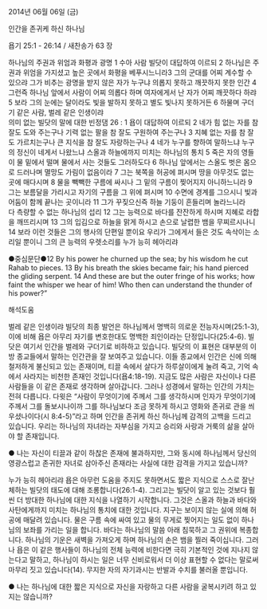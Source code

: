 2014년 06월 06일 (금)

인간을 존귀케 하신 하나님



욥기 25:1 - 26:14 / 새찬송가 63 장


하나님의 주권과 위엄과 화평과 광명
1 수아 사람 빌닷이 대답하여 이르되 2 하나님은 주권과 위엄을 가지셨고 높은 곳에서 화평을 베푸시느니라3 그의 군대를 어찌 계수할 수 있으랴 그가 비추는 광명을 받지 않은 자가 누구냐
의롭지 못하고 깨끗하지 못한 인간 
4 그런즉 하나님 앞에서 사람이 어찌 의롭다 하며 여자에게서 난 자가 어찌 깨끗하다 하랴 5 보라 그의 눈에는 달이라도 빛을 발하지 못하고 별도 빛나지 못하거든 6 하물며 구더기 같은 사람, 벌레 같은 인생이랴  
의미 없는 빌닷의 말에 대한 빈정댐
26 : 1 욥이 대답하여 이르되 2 네가 힘 없는 자를 참 잘도 도와 주는구나 기력 없는 팔을 참 잘도 구원하여 주는구나 3 지혜 없는 자를 참 잘도 가르치는구나 큰 지식을 참 잘도 자랑하는구나 4 네가 누구를 향하여 말하느냐 누구의 정신이 네게서 나왔느냐
스올과 하늘에까지 미치는 하나님의 통치
5 죽은 자의 영들이 물 밑에서 떨며 물에서 사는 것들도 그러하도다 6 하나님 앞에서는 스올도 벗은 몸으로 드러나며 멸망도 가림이 없음이라 7 그는 북쪽을 허공에 펴시며 땅을 아무것도 없는 곳에 매다시며 8 물을 빽빽한 구름에 싸시나 그 밑의 구름이 찢어지지 아니하느니라 9 그는 보름달을 가리시고 자기의 구름을 그 위에 펴시며 10 수면에 경계를 그으시니 빛과 어둠이 함께 끝나는 곳이니라 11 그가 꾸짖으신즉 하늘 기둥이 흔들리며 놀라느니라  
다 측량할 수 없는 하나님의 섭리
12 그는 능력으로 바다를 잔잔하게 하시며 지혜로 라합을 깨뜨리시며 13 그의 입김으로 하늘을 맑게 하시고 손으로 날렵한 뱀을 무찌르시나니 14 보라 이런 것들은 그의 행사의 단편일 뿐이요 우리가 그에게서 들은 것도 속삭이는 소리일 뿐이니 그의 큰 능력의 우렛소리를 누가 능히 헤아리랴

●중심문단●12 By his power he churned up the sea; by his wisdom he cut Rahab to pieces. 13 By his breath the skies became fair; his hand pierced the gliding serpent. 14 And these are but the outer fringe of his works; how faint the whisper we hear of him! Who then can understand the thunder of his power?”

해석도움





벌레 같은 인생이랴 
빌닷의 최종 발언은 하나님께서 명백히 의로운 전능자시며(25:1-3), 이에 비해 욥은 아무리 자기를 변호한대도 명백한 죄인이라는 단정입니다(25:4-6). 빌닷은 여기서 인간을 벌레와 구더기로 비하하고 있습니다. 빌닷의 이 표현은 대부분의 이방 종교들에서 말하는 인간관을 잘 보여주고 있습니다. 이들 종교에서 인간은 신에 의해 철저하게 불신되고 있는 존재이며, 티끌 속에서 살다가 하루살이에게 눌려 죽고, 기억 속에서 사라지는 비천한 존재인 것입니다(욥4:18-19). 지금도 많은 사람은 자신이나 다른 사람들을 이 같은 존재로 생각하며 살아갑니다. 그러나 성경에서 말하는 인간의 가치는 전혀 다릅니다. 다윗은 “사람이 무엇이기에 주께서 그를 생각하시며 인자가 무엇이기에 주께서 그를 돌보시나이까 그를 하나님보다 조금 못하게 하시고 영화와 존귀로 관을 씌우셨나이다(시 8:4-5)”라고 하며 인간을 존귀케 하신 하나님께 감격의 고백을 드리고 있습니다. 우리는 하나님의 자녀라는 자부심을 가지고 승리와 사랑과 거룩의 삶을 살아야 할 존재입니다. 

● 나는 자신이 티끌과 같이 하찮은 존재에 불과하지만, 그와 동시에 하나님께서 당신의 영광스럽고 존귀한 자녀로 삼아주신 존재라는 사실에 대한 감격을 가지고 있습니까? 

누가 능히 헤아리랴 
욥은 아무런 도움을 주지도 못하면서도 짧은 지식으로 스스로 잘난 체하는 빌닷의 태도에 대해 조롱합니다(26:1-4). 그리고는 빌닷이 알고 있는 것보다 훨씬 더 방대한 하나님에 대한 지식을 나열하기 시작합니다. 그것은 스올과 하늘과 바다와 사탄에게까지 미치는 하나님의 통치에 대한 것입니다. 지구는 보이지 않는 실에 의해 허공에 매달려 있습니다. 물은 구름 속에 싸여 있고 물의 무게로 찢어지는 일도 없이 하나님의 보좌를 가리는 일을 합니다. 바다는 하나님의 말씀 아래 침묵하고 그 권위에 복종합니다. 하나님의 기운은 새벽을 가져오게 하며 하나님의 손은 뱀을 찔러 죽이십니다. 그러나 욥은 이 같은 행사들이 하나님의 전체 능력에 비한다면 극히 기본적인 것에 지나지 않는다고 말하고, 하나님이 하시는 일은 너무 신비로워서 더 이상 표현할 수 없다는 말로써 마무리 짓고 있습니다(14). 무지한 자의 자기과시는 반발과 수치를 불러올 뿐입니다. 

● 나는 하나님에 대한 짧은 지식으로 자신을 자랑하고 다른 사람을 굴복시키려 하고 있지는 않습니까?